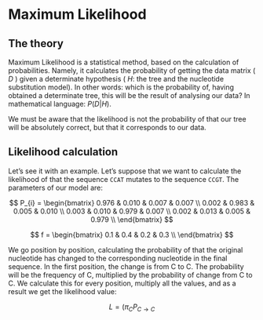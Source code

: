 # Maximum Likelihood

## The theory

Maximum Likelihood is a statistical method, based on the calculation of probabilities. Namely, it calculates the probability of getting the data matrix ( $D$ ) given a determinate hypothesis ( $H$: the tree and the nucleotide substitution model). In other words: which is the probability of, having obtained a determinate tree, this will be the result of analysing our data? In mathematical language: $P(D|H)$.

We must be aware that the likelihood is not the probability of that our tree will be absolutely correct, but that it corresponds to our data.

## Likelihood calculation

Let’s see it with an example. Let’s suppose that we want to calculate the likelihood of that the sequence `CCAT` mutates to the sequence `CCGT`. The parameters of our model are:

$$
P_{i} = 
\begin{bmatrix}
  0.976 & 0.010 & 0.007 & 0.007 \\
  0.002 & 0.983 & 0.005 & 0.010 \\
  0.003 & 0.010 & 0.979 & 0.007 \\
  0.002 & 0.013 & 0.005 & 0.979 \\
\end{bmatrix}
$$

$$
f = 
\begin{bmatrix}
  0.1 & 0.4 & 0.2 & 0.3 \\
\end{bmatrix}
$$

We go position by position, calculating the probability of that the original nucleotide has changed to the corresponding nucleotide in the final sequence. In the first position, the change is from C to C. The probability will be the frequency of C, multiplied by the probability of change from C to C. We calculate this for every position, multiply all the values, and as a result we get the likelihood value:

$$
L = (\pi_{C}P_{C\to C}
$$



